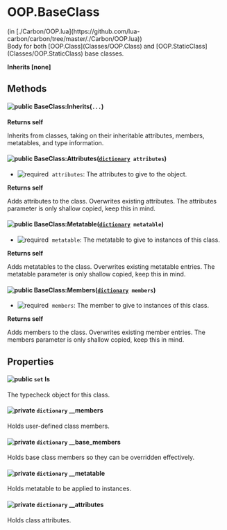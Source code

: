 <link href="style.css" rel="stylesheet" type="text/css"/>
<h1 class="class-title">OOP.BaseClass</h1>
<span class="file-link">(in [./Carbon/OOP.lua](https://github.com/lua-carbon/carbon/tree/master/./Carbon/OOP.lua))</span><br/>
Body for both [OOP.Class](Classes/OOP.Class) and [OOP.StaticClass](Classes/OOP.StaticClass) base classes.

**Inherits [none]**

## Methods
#### ![public](https://img.shields.io/badge/%20-public-11b237.svg?style=flat-square) BaseClass:Inherits(<code>...</code>)


**Returns  self**

Inherits from classes, taking on their inheritable attributes, members, metatables, and type information.


#### ![public](https://img.shields.io/badge/%20-public-11b237.svg?style=flat-square) BaseClass:Attributes(<code>[dictionary](Types#dictionary) attributes</code>)
- ![required](https://img.shields.io/badge/%20-required-ff9600.svg?style=flat-square)&nbsp;&nbsp;`attributes`: The attributes to give to the object.

**Returns  self**

Adds attributes to the class. Overwrites existing attributes.
The attributes parameter is only shallow copied, keep this in mind.


#### ![public](https://img.shields.io/badge/%20-public-11b237.svg?style=flat-square) BaseClass:Metatable(<code>[dictionary](Types#dictionary) metatable</code>)
- ![required](https://img.shields.io/badge/%20-required-ff9600.svg?style=flat-square)&nbsp;&nbsp;`metatable`: The metatable to give to instances of this class.

**Returns  self**

Adds metatables to the class. Overwrites existing metatable entries.
The metatable parameter is only shallow copied, keep this in mind.


#### ![public](https://img.shields.io/badge/%20-public-11b237.svg?style=flat-square) BaseClass:Members(<code>[dictionary](Types#dictionary) members</code>)
- ![required](https://img.shields.io/badge/%20-required-ff9600.svg?style=flat-square)&nbsp;&nbsp;`members`: The member to give to instances of this class.

**Returns  self**

Adds members to the class. Overwrites existing member entries.
The members parameter is only shallow copied, keep this in mind.


## Properties
#### ![public](https://img.shields.io/badge/%20-public-11b237.svg?style=flat-square) <code>set</code> Is
The typecheck object for this class.


#### ![private](https://img.shields.io/badge/%20-private-d30500.svg?style=flat-square) <code>dictionary</code> __members
Holds user-defined class members.


#### ![private](https://img.shields.io/badge/%20-private-d30500.svg?style=flat-square) <code>dictionary</code> __base_members
Holds base class members so they can be overridden effectively.


#### ![private](https://img.shields.io/badge/%20-private-d30500.svg?style=flat-square) <code>dictionary</code> __metatable
Holds metatable to be applied to instances.


#### ![private](https://img.shields.io/badge/%20-private-d30500.svg?style=flat-square) <code>dictionary</code> __attributes
Holds class attributes.

